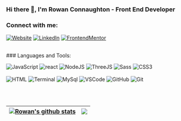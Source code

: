 ### Hi there 👋, I'm Rowan Connaughton - Front End Developer



### Connect with me:

[<img alt="Website" src="https://img.shields.io/badge/Website-www.rowanconnaughton.com-success?style=flat-square&logo=googlechrome">][website]
[<img alt="LinkedIn" src="https://img.shields.io/badge/LinkedIn-Rowan%20Conaughton-blue?style=flat-square&logo=linkedin">][linkedin]
[<img alt="FrontendMentor" src="https://img.shields.io/badge/FrontendMentor-Rowan%20Conaughton-orange?style=flat-square&logo=frontendmentor">][frontend]

<br />
### Languages and Tools:

![JavaScript](https://img.shields.io/badge/-JavaScript-000000?style=for-the-badge&logo=javascript)
![react](https://img.shields.io/badge/-React-000000?style=for-the-badge&logo=react)
![NodeJS](https://img.shields.io/badge/-NodeJs-000000?style=for-the-badge&logo=nodedotjs)
![ThreeJS](https://img.shields.io/badge/-ThreeJS-000000?style=for-the-badge&logo=threedotjs)
![Sass](https://img.shields.io/badge/-Sass-000000?style=for-the-badge&logo=sass)
![CSS3](https://img.shields.io/badge/-CSS3-000000?style=for-the-badge&logo=CSS3)
<br/><br/>
![HTML](https://img.shields.io/badge/-HTML5-000000?style=for-the-badge&logo=HTML5)
![Terminal](http://img.shields.io/badge/-Termial-000000?style=for-the-badge&logo=windowsterminal)
![MySql](https://img.shields.io/badge/-SQL-000000?style=for-the-badge&logo=MySQL&logoColor=ffffff)
![VSCode](https://img.shields.io/badge/-VS_Code-000000?style=for-the-badge&logo=visualstudiocode)
![GitHub](https://img.shields.io/badge/-GitHub-000000?style=for-the-badge&logo=github)
![Git](https://img.shields.io/badge/-GitHub-000000?style=for-the-badge&logo=git)

<br /><br />

| <a href="https://github.com/anuraghazra/github-readme-stats"><img align="center" src="https://github-readme-stats.vercel.app/api?username=rowanconnaughton&show_icons=true&include_all_commits=true&theme=dark&hide_border=true" alt="Rowan's github stats" /></a> | <a href="https://github.com/anuraghazra/github-readme-stats"><img align="center" src="https://github-readme-stats.vercel.app/api/top-langs/?username=rowanconnaughton&layout=compact&theme=dark&hide_border=true" /></a> |
| ------------- | ------------- |


[website]: https://rowanconnaughton.com/
[linkedin]: https://www.linkedin.com/in/rowan-connaughton-b6237211a/
[frontend]: https://www.frontendmentor.io/profile/RowanConnaughton
